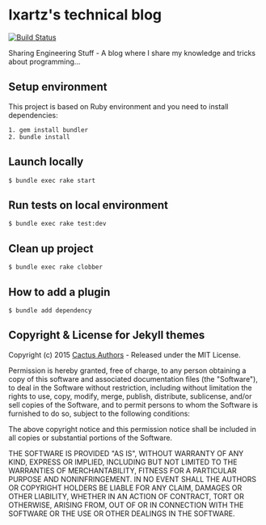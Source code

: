 # Ixartz's technical blog

[![Build Status](https://travis-ci.org/ixartz/My-blog.svg?branch=master)](https://travis-ci.org/ixartz/My-blog)

Sharing Engineering Stuff - A blog where I share my knowledge and tricks about programming…

## Setup environment

This project is based on Ruby environment and you need to install dependencies:

    1. gem install bundler
    2. bundle install

## Launch locally

    $ bundle exec rake start

## Run tests on local environment

    $ bundle exec rake test:dev

## Clean up project

    $ bundle exec rake clobber

## How to add a plugin

    $ bundle add dependency

## Copyright & License for Jekyll themes

Copyright (c) 2015 [Cactus Authors](https://github.com/koenbok/Cactus/blob/master/AUTHORS) -  Released under the MIT License.

Permission is hereby granted, free of charge, to any person obtaining a copy
of this software and associated documentation files (the "Software"), to deal
in the Software without restriction, including without limitation the rights
to use, copy, modify, merge, publish, distribute, sublicense, and/or sell
copies of the Software, and to permit persons to whom the Software is
furnished to do so, subject to the following conditions:

The above copyright notice and this permission notice shall be included in all
copies or substantial portions of the Software.

THE SOFTWARE IS PROVIDED "AS IS", WITHOUT WARRANTY OF ANY KIND, EXPRESS OR
IMPLIED, INCLUDING BUT NOT LIMITED TO THE WARRANTIES OF MERCHANTABILITY,
FITNESS FOR A PARTICULAR PURPOSE AND NONINFRINGEMENT. IN NO EVENT SHALL THE
AUTHORS OR COPYRIGHT HOLDERS BE LIABLE FOR ANY CLAIM, DAMAGES OR OTHER
LIABILITY, WHETHER IN AN ACTION OF CONTRACT, TORT OR OTHERWISE, ARISING FROM,
OUT OF OR IN CONNECTION WITH THE SOFTWARE OR THE USE OR OTHER DEALINGS IN THE
SOFTWARE.
